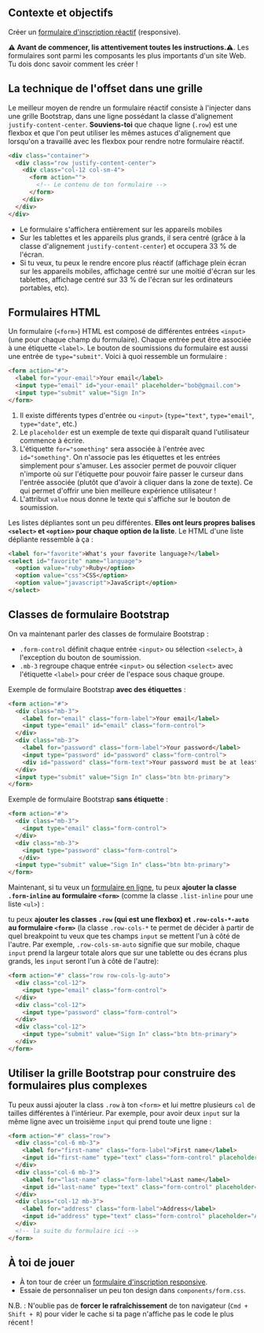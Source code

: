 ## Contexte et objectifs

Créer un [formulaire d'inscription réactif](https://lewagon.github.io/bootstrap-challenges/10-Login-form/) (responsive).

**⚠️ Avant de commencer, lis attentivement toutes les instructions.⚠️**. Les formulaires sont parmi les composants les plus importants d'un site Web. Tu dois donc savoir comment les créer !

## La technique de l'offset dans une grille

Le meilleur moyen de rendre un formulaire réactif consiste à l'injecter dans une grille Bootstrap, dans une ligne possédant la classe d'alignement `justify-content-center`. **Souviens-toi** que chaque ligne (`.row`) est une flexbox et que l'on peut utiliser les mêmes astuces d'alignement que lorsqu'on a travaillé avec les flexbox pour rendre notre formulaire réactif.

```html
<div class="container">
  <div class="row justify-content-center">
    <div class="col-12 col-sm-4">
      <form action="">
        <!-- Le contenu de ton formulaire -->
      </form>
    </div>
  </div>
</div>
```

- Le formulaire s'affichera entièrement sur les appareils mobiles
- Sur les tablettes et les appareils plus grands, il sera centré (grâce à la classe d'alignement `justify-content-center`) et occupera 33 % de l'écran.
- Si tu veux, tu peux le rendre encore plus réactif (affichage plein écran sur les appareils mobiles, affichage centré sur une moitié d'écran sur les tablettes, affichage centré sur 33 % de l'écran sur les ordinateurs portables, etc).

## Formulaires HTML

Un formulaire (`<form>`) HTML est composé de différentes entrées `<input>` (une pour chaque champ du formulaire). Chaque entrée peut être associée à une étiquette `<label>`. Le bouton de soumissions du formulaire est aussi une entrée de `type="submit"`. Voici à quoi ressemble un formulaire :

```html
<form action="#">
  <label for="your-email">Your email</label>
  <input type="email" id="your-email" placeholder="bob@gmail.com">
  <input type="submit" value="Sign In">
</form>
```

1. Il existe différents types d'entrée ou `<input>` (`type="text"`, `type="email"`, `type="date"`, etc.)
2. Le `placeholder` est un exemple de texte qui disparaît quand l'utilisateur commence à écrire.
3. L'étiquette `for="something"` sera associée à l'entrée avec `id="something"`. On n'associe pas les étiquettes et les entrées simplement pour s'amuser. Les associer permet de pouvoir cliquer n'importe où sur l'étiquette pour pouvoir faire passer le curseur dans l'entrée associée (plutôt que d'avoir à cliquer dans la zone de texte). Ce qui permet d'offrir une bien meilleure expérience utilisateur !
4. L'attribut `value` nous donne le texte qui s'affiche sur le bouton de soumission.

Les listes dépliantes sont un peu différentes. **Elles ont leurs propres balises `<select>` et `<option>` pour chaque option de la liste**. Le HTML d'une liste dépliante ressemble à ça :


```html
<label for="favorite">What's your favorite language?</label>
<select id="favorite" name="language">
  <option value="ruby">Ruby</option>
  <option value="css">CSS</option>
  <option value="javascript">JavaScript</option>
</select>
```

## Classes de formulaire Bootstrap

On va maintenant parler des classes de formulaire Bootstrap :
- `.form-control` définit chaque entrée `<input>` ou sélection `<select>`, à l'exception du bouton de soumission.
- `.mb-3` regroupe chaque entrée `<input>` ou sélection `<select>` avec l'étiquette `<label>` pour créer de l'espace sous chaque groupe.

Exemple de formulaire Bootstrap **avec des étiquettes** :

```html
<form action="#">
  <div class="mb-3">
    <label for="email" class="form-label">Your email</label>
    <input type="email" id="email" class="form-control">
  </div>
  <div class="mb-3">
    <label for="password" class="form-label">Your password</label>
    <input type="password" id="password" class="form-control">
    <div id="password" class="form-text">Your password must be at least 6 characters long and contain letters and numbers.</div>
  </div>
  <input type="submit" value="Sign In" class="btn btn-primary">
</form>
```

Exemple de formulaire Bootstrap **sans étiquette** :

```html
<form action="#">
  <div class="mb-3">
    <input type="email" class="form-control">
  </div>
  <div class="mb-3">
    <input type="password" class="form-control">
   </div>
  <input type="submit" value="Sign In" class="btn btn-primary">
</form>
```

Maintenant, si tu veux un [formulaire en ligne](https://getbootstrap.com/docs/5.1/forms/layout/#inline-forms), tu peux **ajouter la classe `.form-inline` au formulaire `<form>`** (comme la classe `.list-inline` pour une liste `<ul>`) :

tu peux **ajouter les classes `.row` (qui est une flexbox) et `.row-cols-*-auto` au formulaire `<form>`** (la classe `.row-cols-*` te permet de décider à partir de quel breakpoint tu veux que tes champs `input` se mettent l'un à côté de l'autre. Par exemple, `.row-cols-sm-auto` signifie que sur mobile, chaque `input` prend la largeur totale alors que sur une tablette ou des écrans plus grands, les `input` seront l'un à côté de l'autre):

```html
<form action="#" class="row row-cols-lg-auto">
  <div class="col-12">
    <input type="email" class="form-control">
  </div>
  <div class="col-12">
    <input type="password" class="form-control">
  </div>
  <div class="col-12">
    <input type="submit" value="Sign In" class="btn btn-primary">
  </div>
</form>
```

## Utiliser la grille Bootstrap pour construire des formulaires plus complexes

Tu peux aussi ajouter la class `.row` à ton `<form>` et lui mettre plusieurs `col` de tailles différentes à l'intérieur. Par exemple, pour avoir deux `input` sur la même ligne avec un troisième `input` qui prend toute une ligne :

```html
<form action="#" class="row">
  <div class="col-6 mb-3">
    <label for="first-name" class="form-label">First name</label>
    <input id="first-name" type="text" class="form-control" placeholder="First name">
  </div>
  <div class="col-6 mb-3">
    <label for="last-name" class="form-label">Last name</label>
    <input id="last-name" type="text" class="form-control" placeholder="Last name">
  </div>
  <div class="col-12 mb-3">
    <label for="address" class="form-label">Address</label>
    <input id="address" type="text" class="form-control" placeholder="Address">
  </div>
  <!-- la suite du formulaire ici -->
</form>
```

## À toi de jouer

- À ton tour de créer un [formulaire d'inscription responsive](http://lewagon.github.io/bootstrap-challenges/10-Login-form/).
- Essaie de personnaliser un peu ton design dans `components/form.css`.

N.B. : N'oublie pas de **forcer le rafraîchissement** de ton navigateur (`Cmd + Shift + R`) pour vider le cache si ta page n'affiche pas le code le plus récent !
